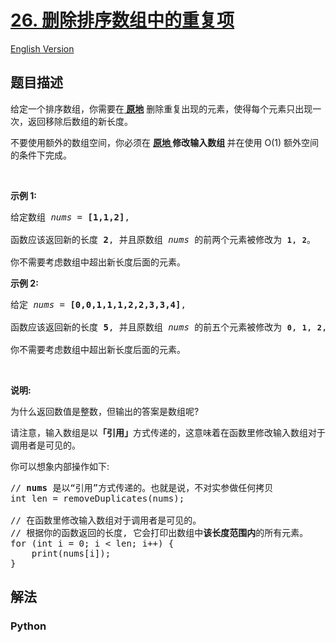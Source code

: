# [26. 删除排序数组中的重复项](https://leetcode-cn.com/problems/remove-duplicates-from-sorted-array)

[English Version](/leetcode/0000-0099/0026.Remove%20Duplicates%20from%20Sorted%20Array/README_EN.md)

## 题目描述

<!-- 这里写题目描述 -->

<p>给定一个排序数组，你需要在<strong><a href="http://baike.baidu.com/item/%E5%8E%9F%E5%9C%B0%E7%AE%97%E6%B3%95" target="_blank"> 原地</a></strong> 删除重复出现的元素，使得每个元素只出现一次，返回移除后数组的新长度。</p>

<p>不要使用额外的数组空间，你必须在 <strong><a href="https://baike.baidu.com/item/%E5%8E%9F%E5%9C%B0%E7%AE%97%E6%B3%95" target="_blank">原地 </a>修改输入数组 </strong>并在使用 O(1) 额外空间的条件下完成。</p>

<p>&nbsp;</p>

<p><strong>示例&nbsp;1:</strong></p>

<pre>给定数组 <em>nums</em> = <strong>[1,1,2]</strong>, 

函数应该返回新的长度 <strong>2</strong>, 并且原数组 <em>nums </em>的前两个元素被修改为 <strong><code>1</code></strong>, <strong><code>2</code></strong>。 

你不需要考虑数组中超出新长度后面的元素。</pre>

<p><strong>示例&nbsp;2:</strong></p>

<pre>给定<em> nums </em>= <strong>[0,0,1,1,1,2,2,3,3,4]</strong>,

函数应该返回新的长度 <strong>5</strong>, 并且原数组 <em>nums </em>的前五个元素被修改为 <strong><code>0</code></strong>, <strong><code>1</code></strong>, <strong><code>2</code></strong>, <strong><code>3</code></strong>, <strong><code>4</code></strong>。

你不需要考虑数组中超出新长度后面的元素。
</pre>

<p>&nbsp;</p>

<p><strong>说明:</strong></p>

<p>为什么返回数值是整数，但输出的答案是数组呢?</p>

<p>请注意，输入数组是以<strong>「引用」</strong>方式传递的，这意味着在函数里修改输入数组对于调用者是可见的。</p>

<p>你可以想象内部操作如下:</p>

<pre>// <strong>nums</strong> 是以&ldquo;引用&rdquo;方式传递的。也就是说，不对实参做任何拷贝
int len = removeDuplicates(nums);

// 在函数里修改输入数组对于调用者是可见的。
// 根据你的函数返回的长度, 它会打印出数组中<strong>该长度范围内</strong>的所有元素。
for (int i = 0; i &lt; len; i++) {
&nbsp; &nbsp; print(nums[i]);
}
</pre>


## 解法

<!-- 这里可写通用的实现逻辑 -->

<!-- tabs:start -->

### **Python**

<!-- 这里可写当前语言的特殊实现逻辑 -->

```python

```

<!-- tabs:end -->
